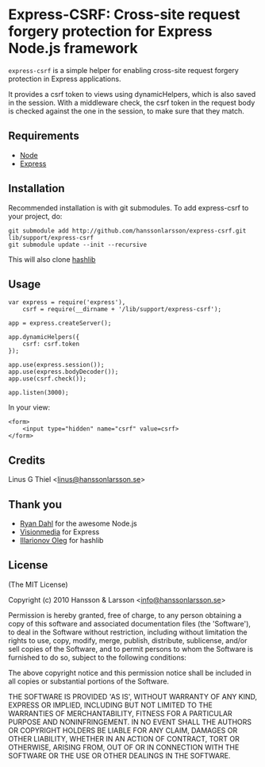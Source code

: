 Express-CSRF: Cross-site request forgery protection for Express Node.js framework
=================================================================================

`express-csrf` is a simple helper for enabling cross-site request forgery protection in Express applications.

It provides a csrf token to views using dynamicHelpers, which is also saved in the session. With a middleware check, the csrf token in the request body is checked against the one in the session, to make sure that they match.

## Requirements
- [Node](http://github.com/ry/node)
- [Express](http://github.com/visionmedia/express)

## Installation

Recommended installation is with git submodules. To add express-csrf to your project, do:

    git submodule add http://github.com/hanssonlarsson/express-csrf.git lib/support/express-csrf
    git submodule update --init --recursive

This will also clone [hashlib](http://github.com/brainfucker/hashlib)

## Usage

    var express = require('express'),
        csrf = require(__dirname + '/lib/support/express-csrf');
    
    app = express.createServer();
    
    app.dynamicHelpers({
        csrf: csrf.token
    });
    
    app.use(express.session());
    app.use(express.bodyDecoder());
    app.use(csrf.check());
    
    app.listen(3000);

In your view:

    <form>
        <input type="hidden" name="csrf" value=csrf>
    </form>

## Credits

Linus G Thiel &lt;linus@hanssonlarsson.se&gt;

## Thank you

- [Ryan Dahl](http://github.com/ry) for the awesome Node.js
- [Visionmedia](http://github.com/visionmedia) for Express
- [Illarionov Oleg](http://github.com/brainfucker) for hashlib

## License 

(The MIT License)

Copyright (c) 2010 Hansson &amp; Larsson &lt;info@hanssonlarsson.se&gt;

Permission is hereby granted, free of charge, to any person obtaining
a copy of this software and associated documentation files (the
'Software'), to deal in the Software without restriction, including
without limitation the rights to use, copy, modify, merge, publish,
distribute, sublicense, and/or sell copies of the Software, and to
permit persons to whom the Software is furnished to do so, subject to
the following conditions:

The above copyright notice and this permission notice shall be
included in all copies or substantial portions of the Software.

THE SOFTWARE IS PROVIDED 'AS IS', WITHOUT WARRANTY OF ANY KIND,
EXPRESS OR IMPLIED, INCLUDING BUT NOT LIMITED TO THE WARRANTIES OF
MERCHANTABILITY, FITNESS FOR A PARTICULAR PURPOSE AND NONINFRINGEMENT.
IN NO EVENT SHALL THE AUTHORS OR COPYRIGHT HOLDERS BE LIABLE FOR ANY
CLAIM, DAMAGES OR OTHER LIABILITY, WHETHER IN AN ACTION OF CONTRACT,
TORT OR OTHERWISE, ARISING FROM, OUT OF OR IN CONNECTION WITH THE
SOFTWARE OR THE USE OR OTHER DEALINGS IN THE SOFTWARE.
